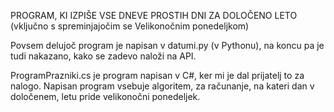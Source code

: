 PROGRAM, KI IZPIŠE VSE DNEVE PROSTIH DNI ZA DOLOČENO LETO (vključno s spreminjajočim se Velikonočnim ponedeljkom)

Povsem delujoč program je napisan v datumi.py (v Pythonu), na koncu pa je tudi nakazano, kako se zadevo naloži na API.

ProgramPrazniki.cs je program napisan v C#, ker mi je dal prijatelj to za nalogo. Napisan program vsebuje algoritem, za računanje, na kateri dan v določenem, letu pride velikonočni ponedeljek.
